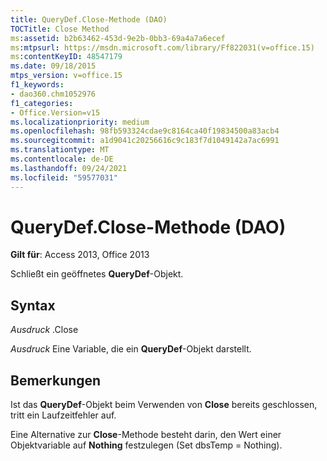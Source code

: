 ```yaml
---
title: QueryDef.Close-Methode (DAO)
TOCTitle: Close Method
ms:assetid: b2b63462-453d-9e2b-0bb3-69a4a7a6ecef
ms:mtpsurl: https://msdn.microsoft.com/library/Ff822031(v=office.15)
ms:contentKeyID: 48547179
ms.date: 09/18/2015
mtps_version: v=office.15
f1_keywords:
- dao360.chm1052976
f1_categories:
- Office.Version=v15
ms.localizationpriority: medium
ms.openlocfilehash: 98fb593324cdae9c8164ca40f19834500a83acb4
ms.sourcegitcommit: a1d9041c20256616c9c183f7d1049142a7ac6991
ms.translationtype: MT
ms.contentlocale: de-DE
ms.lasthandoff: 09/24/2021
ms.locfileid: "59577031"
---
```

# <a name="querydefclose-method-dao"></a>QueryDef.Close-Methode (DAO)


**Gilt für**: Access 2013, Office 2013

Schließt ein geöffnetes **QueryDef**-Objekt.

## <a name="syntax"></a>Syntax

*Ausdruck* .Close

*Ausdruck* Eine Variable, die ein **QueryDef**-Objekt darstellt.

## <a name="remarks"></a>Bemerkungen

Ist das **QueryDef**-Objekt beim Verwenden von **Close** bereits geschlossen, tritt ein Laufzeitfehler auf.

Eine Alternative zur **Close**-Methode besteht darin, den Wert einer Objektvariable auf **Nothing** festzulegen (Set dbsTemp = Nothing).

